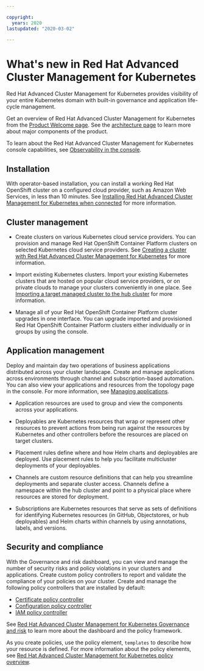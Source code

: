 ```yaml
---

copyright:
  years: 2020
lastupdated: "2020-03-02"

---
```


# What's new in Red Hat Advanced Cluster Management for Kubernetes

Red Hat Advanced Cluster Management for Kubernetes provides visibility of your entire Kubernetes domain with built-in governance and application life-cycle management.

Get an overview of Red Hat Advanced Cluster Management for Kubernetes from the [Product Welcome page](../about/welcome.md). See the [architecture page](../about/architecture.md) to learn more about major components of the product.

To learn about the Red Hat Advanced Cluster Management for Kubernetes console capabilities, see [Observability in the console](../console/console_intro.md).

## Installation

With operator-based installation, you can install a working Red Hat OpenShift cluster on a configured cloud provider, such as Amazon Web Services, in less than 10 minutes. See [Installing Red Hat Advanced Cluster Management for Kubernetes when connected](../install/install_connected.md) for more information.  
  
## Cluster management

* Create clusters on various Kubernetes cloud service providers. You can provision and manage Red Hat OpenShift Container Platform clusters on selected Kubernetes cloud service providers. See [Creating a cluster with Red Hat Advanced Cluster Management for Kubernetes](../manage_cluster/create.md) for more information. 

* Import existing Kubernetes clusters. Import your existing Kubernetes clusters that are hosted on popular cloud service providers, or on private clouds to manage your clusters conveniently in one place. See [Importing a target managed cluster to the hub cluster](../manage_cluster/import.md) for more information.

* Manage all of your Red Hat OpenShift Container Platform cluster upgrades in one interface. You can upgrade imported and provisioned Red Hat OpenShift Container Platform clusters either individually or in groups by using the console.

## Application management

Deploy and maintain day two operations of business applications distributed across your cluster landscape.
Create and manage applications across environments through channel and subscription-based automation. You can also view your applications and resources from the topology page in the console. For more information, see [Managing applications](../manage_applications/overview.md).


  - Application resources are used to group and view the components across your applications.

  - Deployables are Kubernetes resources that wrap or represent other resources to prevent actions from being run against the resources by Kubernetes and other controllers before the resources are placed on target clusters.

  - Placement rules define where and how Helm charts and deployables are deployed. Use placement rules to help you facilitate multicluster deployments of your deployables.

  - Channels are custom resource definitions that can help you streamline deployments and separate cluster access. Channels define a namespace within the hub cluster and point to a physical place where resources are stored for deployment.
  
  - Subscriptions are Kubernetes resources that serve as sets of definitions for identifying Kubernetes resources (in GitHub, Objectstores, or hub deployables) and Helm charts within channels by using annotations, labels, and versions.

## Security and compliance

With the Governance and risk dashboard, you can view and manage the number of security risks and policy violations in your clusters and applications. Create custom policy controllers to report and validate the compliance of your policies on your cluster. Create and manage the following policy controllers that are installed by default:

* [Certificate policy controller](../governance/cert_policy_ctrl.md)
* [Configuration policy controller](../governance/config_policy_ctrl.md)
* [IAM policy controller](../governance/iam_policy_ctrl.md)

See [Red Hat Advanced Cluster Management for Kubernetes Governance and risk](../governance/compliance_intro.md) to learn more about the dashboard and the policy framework.

As you create policies, use the policy element, `templates` to describe how your resource is defined. For more information about the policy elements, see [Red Hat Advanced Cluster Management for Kubernetes policy overview](../governance/policy_overview.md). 
